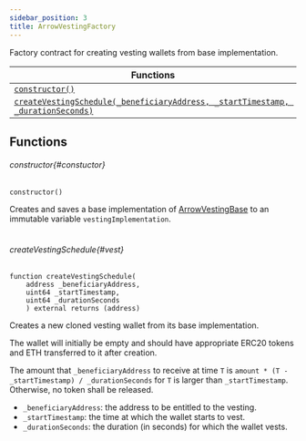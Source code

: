 ```yaml
---
sidebar_position: 3
title: ArrowVestingFactory
---
```


Factory contract for creating vesting wallets from base implementation.

| Functions                                                                                |
| ---------------------------------------------------------------------------------------- |
| [`constructor()`](#constuctor)                                                           |
| [`createVestingSchedule(_beneficiaryAddress, _startTimestamp, _durationSeconds)`](#vest) |

## Functions

###### constructor{#constuctor}

```sol
constructor()
```

Creates and saves a base implementation of [ArrowVestingBase](./ArrowVestingBase) to an immutable variable `vestingImplementation`.
<br />
<br />

###### createVestingSchedule{#vest}

```sol
function createVestingSchedule(
    address _beneficiaryAddress,
    uint64 _startTimestamp,
    uint64 _durationSeconds
    ) external returns (address)
```

Creates a new cloned vesting wallet from its base implementation.

The wallet will initially be empty and should have appropriate ERC20 tokens and ETH transferred to it after creation.

The amount that `_beneficiaryAddress` to receive at time `T` is `amount * (T - _startTimestamp) / _durationSeconds` for `T` is larger than `_startTimestamp`. Otherwise, no token shall be released.

- `_beneficiaryAddress`: the address to be entitled to the vesting.
- `_startTimestamp`: the time at which the wallet starts to vest.
- `_durationSeconds`: the duration (in seconds) for which the wallet vests.
